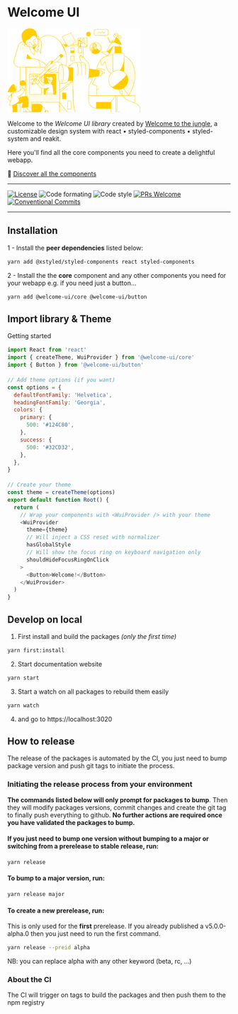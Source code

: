 # Welcome UI

<img src="docs/public/illustration.png" width="300" />

Welcome to the _Welcome UI library_ created by [Welcome to the jungle](https://www.welcometothejungle.com), a customizable design system with react • styled-components • styled-system and reakit.

Here you'll find all the core components you need to create a delightful webapp.

🌴 [Discover all the components](https://welcome-ui.com)

---

[![License](https://img.shields.io/npm/l/welcome-ui.svg)](https://github.com/WTTJ/welcome-ui/blob/master/LICENSE) ![Code formating](https://img.shields.io/badge/code%20formating-prettier-blue.svg) ![Code style](https://img.shields.io/badge/code%20style-styled--components-ff69b4.svg) [![PRs Welcome](https://img.shields.io/badge/PRs-welcome-mediumspringgreen.svg)](https://github.com/WTTJ/welcome-ui/blob/master/CONTRIBUTING.mdx) [![Conventional Commits](https://img.shields.io/badge/Conventional%20Commits-1.0.0-yellow.svg)](https://conventionalcommits.org)

---

## Installation

1 - Install the **peer dependencies** listed below:

```bash
yarn add @xstyled/styled-components react styled-components
```

2 - Install the the **core** component and any other components you need for your webapp e.g. if you need just a button…

```bash
yarn add @welcome-ui/core @welcome-ui/button
```

## Import library & Theme

Getting started

```js
import React from 'react'
import { createTheme, WuiProvider } from '@welcome-ui/core'
import { Button } from '@welcome-ui/button'

// Add theme options (if you want)
const options = {
  defaultFontFamily: 'Helvetica',
  headingFontFamily: 'Georgia',
  colors: {
    primary: {
      500: '#124C80',
    },
    success: {
      500: '#32CD32',
    },
  },
}

// Create your theme
const theme = createTheme(options)
export default function Root() {
  return (
    // Wrap your components with <WuiProvider /> with your theme
    <WuiProvider
      theme={theme}
      // Will inject a CSS reset with normalizer
      hasGlobalStyle
      // Will show the focus ring on keyboard navigation only
      shouldHideFocusRingOnClick
    >
      <Button>Welcome!</Button>
    </WuiProvider>
  )
}
```

## Develop on local

1. First install and build the packages _(only the first time)_

```bash
yarn first:install
```

2. Start documentation website

```bash
yarn start
```

3. Start a watch on all packages to rebuild them easily

```bash
yarn watch
```

4. and go to https://localhost:3020

## How to release

The release of the packages is automated by the CI, you just need to bump package version and push git tags to initiate the process.

### Initiating the release process from your environment

**The commands listed below will only prompt for packages to bump**. Then they will modify packages versions, commit changes and create the git tag to finally push everything to github. **No further actions are required once you have validated the packages to bump.**

#### If you just need to bump one version without bumping to a major or switching from a prerelease to stable release, run:

```bash
yarn release
```

#### To bump to a major version, run:

```bash
yarn release major
```

#### To create a new prerelease, run:

This is only used for the **first** prerelease. If you already published a v5.0.0-alpha.0 then you just need to run the first command.

```bash
yarn release --preid alpha
```

NB: you can replace alpha with any other keyword (beta, rc, ...)

### About the CI

The CI will trigger on tags to build the packages and then push them to the npm registry